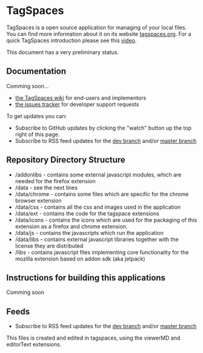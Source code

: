 # TagSpaces
TagSpaces is a open source application for managing of your local files. You can find more information about it on its website [tagspaces.org](http://tagspaces.org/). For a quick TagSpaces introduction please see this [video](http://youtu.be/H60FN9Rrw64).

This document has a very preliminary status.
## Documentation
Comming soon...

- [the TagSpaces wiki](https://github.com/uggrock/tagspaces/wiki) for end-users and implementors
- [the issues tracker](https://github.com/uggrock/tagspaces/issues) for developer support requests

To get updates you can:
- Subscribe to GitHub updates by clicking the "watch" button up the top right of this page.
- Subscribe to RSS feed updates for the [dev branch](https://github.com/uggrock/tagspaces/commits/dev.atom) and/or [master branch](https://github.com/uggrock/tagspaces/commits/master.atom)

## Repository Directory Structure
* /addonlibs - contains some external javascript modules, which are needed for the firefox extension 
* /data - see the next lines
* /data/chrome - contains some files which are specific for the chrome browser extension
* /data/css - contains all the css and images used in the application
* /data/ext - contains the code for the tagspace extensions
* /data/icons - contains the icons which are used for the packaging of this extension as a firefox and chrome extension. 
* /data/js - contains the javascripts which run the application 
* /data/libs - contains external javascript libraries together with the license they are distributed 
* /libs - contains javascript files implementing core functionality for the mozilla extension based on addon sdk (aka jetpack) 

## Instructions for building this applications
Comming soon

## Feeds
- Subscribe to RSS feed updates for the [dev branch](https://github.com/uggrock/tagspaces/commits/dev.atom) and/or [master branch](https://github.com/uggrock/tagspace/commits/master.atom)
 

This files is created and edited in tagspaces, using the viewerMD and editorText extensions.